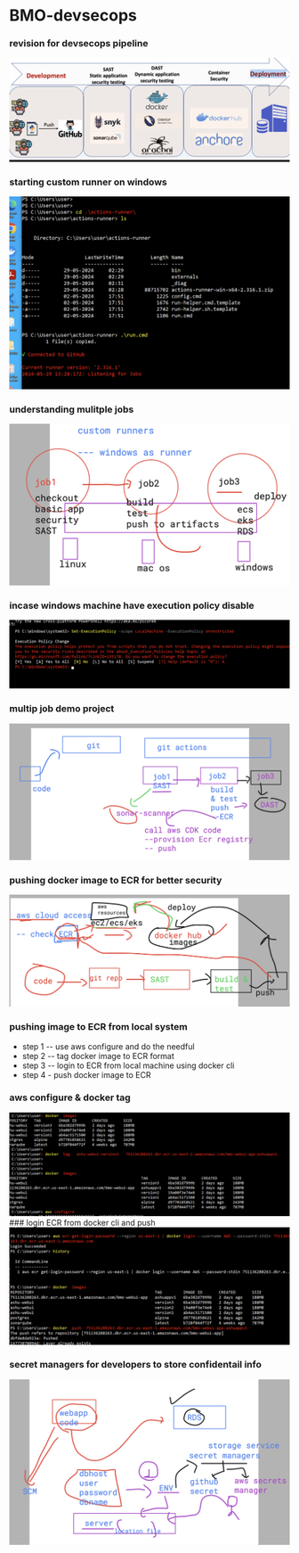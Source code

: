 # BMO-devsecops

### revision for devsecops pipeline 

<img src="pipe1.png">

### starting custom runner on windows 

<img src="cust1.png">


### understanding mulitple jobs 

<img src="multi.png">

### incase windows machine have execution policy disable 

<img src="exepol.png">

### multip job demo project

<img src="demo1.png">

### pushing docker image to ECR for better security 

<img src="ecr.png">

### pushing image to ECR from local system 

- step 1 -- use aws configure and do the needful
- step 2 -- tag docker image to ECR format
- step 3 -- login to ECR from local machine using docker cli 
- step 4 - push docker image to ECR 

### aws configure & docker tag 

<img src="awsd.png">
### login ECR from docker cli and push 

<img src="ecrpush.png">

### secret managers for developers to store confidentail info 

<img src="secret1.png">











